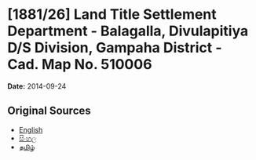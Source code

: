 # [1881/26] Land Title Settlement Department - Balagalla, Divulapitiya D/S Division, Gampaha District - Cad. Map No. 510006

**Date:** 2014-09-24

## Original Sources

- [English](https://documents.gov.lk/view/extra-gazettes/2014/9/1881-26_E.pdf)
- [සිංහල](https://documents.gov.lk/view/extra-gazettes/2014/9/1881-26_S.pdf)
- [தமிழ்](https://documents.gov.lk/view/extra-gazettes/2014/9/1881-26_T.pdf)
